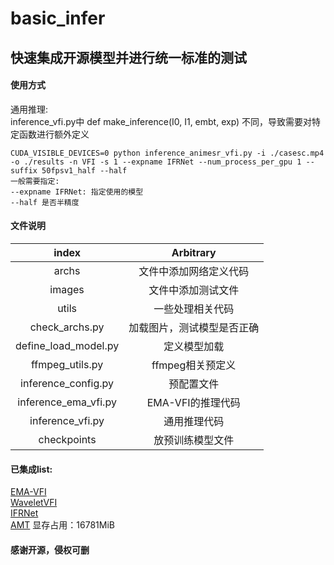 # basic_infer

## 快速集成开源模型并进行统一标准的测试

#### 使用方式
通用推理:   
inference_vfi.py中 def make_inference(I0, I1, embt, exp) 不同，导致需要对特定函数进行额外定义  
~~~
CUDA_VISIBLE_DEVICES=0 python inference_animesr_vfi.py -i ./casesc.mp4 -o ./results -n VFI -s 1 --expname IFRNet --num_process_per_gpu 1 --suffix 50fpsv1_half --half
一般需要指定:
--expname IFRNet: 指定使用的模型
--half 是否半精度
~~~
#### 文件说明
| index | Arbitrary |
| :----:| :----: |
| archs | 文件中添加网络定义代码 |
| images | 文件中添加测试文件 |
| utils | 一些处理相关代码 |
| check_archs.py | 加载图片，测试模型是否正确  |
| define_load_model.py | 定义模型加载 |
| ffmpeg_utils.py | ffmpeg相关预定义 |
| inference_config.py | 预配置文件 |
| inference_ema_vfi.py | EMA-VFI的推理代码 |
| inference_vfi.py | 通用推理代码 |      
| checkpoints | 放预训练模型文件 |      
  
#### 已集成list:
[EMA-VFI](https://github.com/mcg-nju/ema-vfi)    
[WaveletVFI](https://github.com/ltkong218/WaveletVFI)    
[IFRNet](https://github.com/ltkong218/IFRNet)    
[AMT](https://github.com/mcg-nku/amt)  显存占用：16781MiB      
#### 感谢开源，侵权可删
